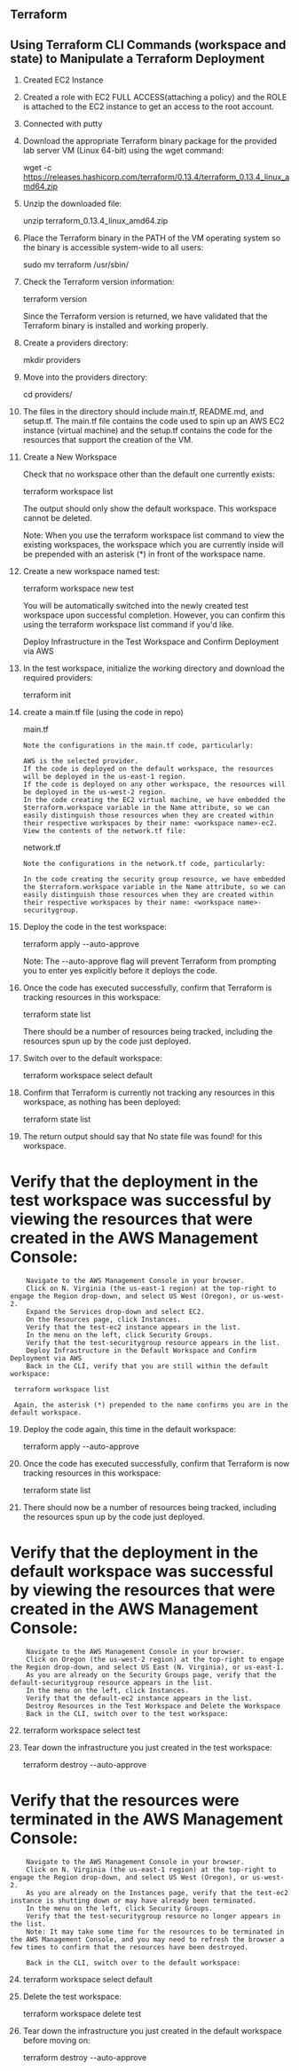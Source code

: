 ## Terraform

## Using Terraform CLI Commands (workspace and state) to Manipulate a Terraform Deployment

1. Created EC2 Instance

2. Created a role with EC2 FULL ACCESS(attaching a policy) and the ROLE is attached to the EC2   instance to get an access to the root account.

3. Connected with putty

4. Download the appropriate Terraform binary package for the provided lab server VM (Linux   64-bit) using the wget command:
     
     wget -c https://releases.hashicorp.com/terraform/0.13.4/terraform_0.13.4_linux_amd64.zip

5. Unzip the downloaded file:
     
     unzip terraform_0.13.4_linux_amd64.zip

6. Place the Terraform binary in the PATH of the VM operating system so the binary is accessible system-wide to all users:
     
     sudo mv terraform /usr/sbin/

7. Check the Terraform version information:
     
     terraform version

     Since the Terraform version is returned, we have validated that the Terraform binary is installed and working properly.

8. Create a providers directory:
     
     mkdir providers

9. Move into the providers directory:
     
     cd providers/

10. The files in the directory should include main.tf, README.md, and setup.tf. The main.tf file contains the code used to spin up an AWS EC2 instance (virtual machine) and the setup.tf contains the code for the resources that support the creation of the VM.

11. Create a New Workspace

     Check that no workspace other than the default one currently exists:

     terraform workspace list

     The output should only show the default workspace. This workspace cannot be deleted.

    Note: When you use the terraform workspace list command to view the existing workspaces, the workspace which you are currently inside will be prepended with an asterisk (*) in front of the workspace name.

12. Create a new workspace named test:

     terraform workspace new test

     You will be automatically switched into the newly created test workspace upon successful completion. However, you can confirm this using the terraform workspace list command if you'd like.

     Deploy Infrastructure in the Test Workspace and Confirm Deployment via AWS

12. In the test workspace, initialize the working directory and download the required providers:

     terraform init
13. create a main.tf file (using the code in repo)
     
     main.tf

        Note the configurations in the main.tf code, particularly:

        AWS is the selected provider.
        If the code is deployed on the default workspace, the resources will be deployed in the us-east-1 region.
        If the code is deployed on any other workspace, the resources will be deployed in the us-west-2 region.
        In the code creating the EC2 virtual machine, we have embedded the $terraform.workspace variable in the Name attribute, so we can easily distinguish those resources when they are created within their respective workspaces by their name: <workspace name>-ec2.
        View the contents of the network.tf file:

     network.tf

        Note the configurations in the network.tf code, particularly:

        In the code creating the security group resource, we have embedded the $terraform.workspace variable in the Name attribute, so we can easily distinguish those resources when they are created within their respective workspaces by their name: <workspace name>-securitygroup.
        
14. Deploy the code in the test workspace:

     terraform apply --auto-approve

    Note: The --auto-approve flag will prevent Terraform from prompting you to enter yes explicitly before it deploys the code.

15. Once the code has executed successfully, confirm that Terraform is tracking resources in this workspace:

     terraform state list

     There should be a number of resources being tracked, including the resources spun up by the code just deployed.

16. Switch over to the default workspace:

     terraform workspace select default

17. Confirm that Terraform is currently not tracking any resources in this workspace, as nothing has been deployed:

     terraform state list

18. The return output should say that No state file was found! for this workspace.

# Verify that the deployment in the test workspace was successful by viewing the resources that were created in the AWS Management Console:

        Navigate to the AWS Management Console in your browser.
        Click on N. Virginia (the us-east-1 region) at the top-right to engage the Region drop-down, and select US West (Oregon), or us-west-2.
        Expand the Services drop-down and select EC2.
        On the Resources page, click Instances.
        Verify that the test-ec2 instance appears in the list.
        In the menu on the left, click Security Groups.
        Verify that the test-securitygroup resource appears in the list.
        Deploy Infrastructure in the Default Workspace and Confirm Deployment via AWS
        Back in the CLI, verify that you are still within the default workspace:

     terraform workspace list

     Again, the asterisk (*) prepended to the name confirms you are in the default workspace.

19. Deploy the code again, this time in the default workspace:

     terraform apply --auto-approve

20. Once the code has executed successfully, confirm that Terraform is now tracking resources in this workspace:

     terraform state list

21. There should now be a number of resources being tracked, including the resources spun up by the code just deployed.

# Verify that the deployment in the default workspace was successful by viewing the resources that were created in the AWS Management Console:

        Navigate to the AWS Management Console in your browser.
        Click on Oregon (the us-west-2 region) at the top-right to engage the Region drop-down, and select US East (N. Virginia), or us-east-1.
        As you are already on the Security Groups page, verify that the default-securitygroup resource appears in the list.
        In the menu on the left, click Instances.
        Verify that the default-ec2 instance appears in the list.
        Destroy Resources in the Test Workspace and Delete the Workspace
        Back in the CLI, switch over to the test workspace:

22. terraform workspace select test

23. Tear down the infrastructure you just created in the test workspace:

     terraform destroy --auto-approve

# Verify that the resources were terminated in the AWS Management Console:

        Navigate to the AWS Management Console in your browser.
        Click on N. Virginia (the us-east-1 region) at the top-right to engage the Region drop-down, and select US West (Oregon), or us-west-2.
        As you are already on the Instances page, verify that the test-ec2 instance is shutting down or may have already been terminated.
        In the menu on the left, click Security Groups.
        Verify that the test-securitygroup resource no longer appears in the list.
        Note: It may take some time for the resources to be terminated in the AWS Management Console, and you may need to refresh the browser a few times to confirm that the resources have been destroyed.

        Back in the CLI, switch over to the default workspace:

24. terraform workspace select default

25. Delete the test workspace:

     terraform workspace delete test

26. Tear down the infrastructure you just created in the default workspace before moving on:

     terraform destroy --auto-approve
